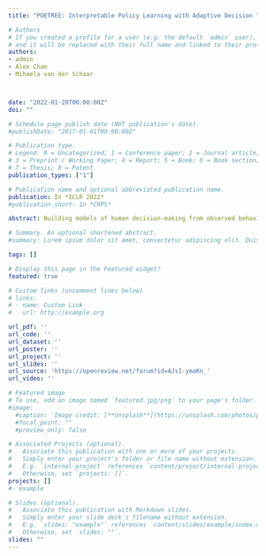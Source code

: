 ```yaml
---
title: "POETREE: Interpretable Policy Learning with Adaptive Decision Trees"

# Authors
# If you created a profile for a user (e.g. the default `admin` user), write the username (folder name) here 
# and it will be replaced with their full name and linked to their profile.
authors:
- admin
- Alex Chan
- Mihaela van der Schaar



date: "2022-01-28T00:00:00Z"
doi: ""

# Schedule page publish date (NOT publication's date).
#publishDate: "2017-01-01T00:00:00Z"

# Publication type.
# Legend: 0 = Uncategorized; 1 = Conference paper; 2 = Journal article;
# 3 = Preprint / Working Paper; 4 = Report; 5 = Book; 6 = Book section;
# 7 = Thesis; 8 = Patent
publication_types: ["1"]

# Publication name and optional abbreviated publication name.
publication: In *ICLR 2022*
#publication_short: In *CRPS*

abstract: Building models of human decision-making from observed behaviour is critical to better understand, diagnose and support real-world policies such as clinical care. As established policy learning approaches remain focused on imitation performance, they fall short of explaining the demonstrated decision-making process. Policy Extraction through decision Trees (POETREE) is a novel framework for interpretable policy learning, compatible with fully-offline and partially-observable clinical decision environments -- and builds probabilistic tree policies determining physician actions based on patients' observations and medical history. Fully-differentiable tree architectures are grown incrementally during optimization to adapt their complexity to the modelling task, and learn a representation of patient history through recurrence, resulting in decision tree policies that adapt over time with patient information. This policy learning method outperforms the state-of-the-art on real and synthetic medical datasets, both in terms of understanding, quantifying and evaluating observed behaviour as well as in accurately replicating it -- with potential to improve future decision support systems.

# Summary. An optional shortened abstract.
#summary: Lorem ipsum dolor sit amet, consectetur adipiscing elit. Duis posuere tellus ac convallis placerat. Proin tincidunt magna sed ex sollicitudin condimentum.

tags: []

# Display this page in the Featured widget?
featured: true

# Custom links (uncomment lines below)
# links:
# - name: Custom Link
#   url: http://example.org

url_pdf: ''
url_code: ''
url_dataset: ''
url_poster: ''
url_project: ''
url_slides: ''
url_source: 'https://openreview.net/forum?id=AJsI-ymaKn_'
url_video: ''

# Featured image
# To use, add an image named `featured.jpg/png` to your page's folder. 
#image:
  #caption: 'Image credit: [**Unsplash**](https://unsplash.com/photos/pLCdAaMFLTE)'
  #focal_point: ""
  #preview_only: false

# Associated Projects (optional).
#   Associate this publication with one or more of your projects.
#   Simply enter your project's folder or file name without extension.
#   E.g. `internal-project` references `content/project/internal-project/index.md`.
#   Otherwise, set `projects: []`.
projects: []
#- example

# Slides (optional).
#   Associate this publication with Markdown slides.
#   Simply enter your slide deck's filename without extension.
#   E.g. `slides: "example"` references `content/slides/example/index.md`.
#   Otherwise, set `slides: ""`.
slides: ""
---
```

